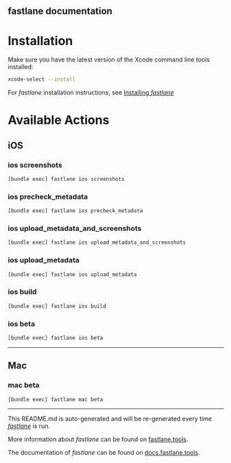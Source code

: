 fastlane documentation
----

# Installation

Make sure you have the latest version of the Xcode command line tools installed:

```sh
xcode-select --install
```

For _fastlane_ installation instructions, see [Installing _fastlane_](https://docs.fastlane.tools/#installing-fastlane)

# Available Actions

## iOS

### ios screenshots

```sh
[bundle exec] fastlane ios screenshots
```



### ios precheck_metadata

```sh
[bundle exec] fastlane ios precheck_metadata
```



### ios upload_metadata_and_screenshots

```sh
[bundle exec] fastlane ios upload_metadata_and_screenshots
```



### ios upload_metadata

```sh
[bundle exec] fastlane ios upload_metadata
```



### ios build

```sh
[bundle exec] fastlane ios build
```



### ios beta

```sh
[bundle exec] fastlane ios beta
```



----


## Mac

### mac beta

```sh
[bundle exec] fastlane mac beta
```



----

This README.md is auto-generated and will be re-generated every time [_fastlane_](https://fastlane.tools) is run.

More information about _fastlane_ can be found on [fastlane.tools](https://fastlane.tools).

The documentation of _fastlane_ can be found on [docs.fastlane.tools](https://docs.fastlane.tools).
